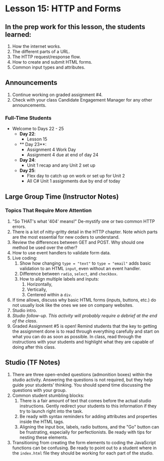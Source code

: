# Lesson 15: HTTP and Forms

## In the prep work for this lesson, the students learned:

1. How the internet works.
1. The different parts of a URL.
1. The HTTP request/response flow.
1. How to create and submit HTML forms.
1. Common input types and attributes.

## Announcements

1. Continue working on graded assignment #4.
1. Check with your class Candidate Engagement Manager for any other announcements.

### Full-Time Students
* Welcome to Days 22 - 25
    * **Day 22**:
        * Lesson 15
    * ** Day 23**:
        * Assignment 4 Work Day
        * Assignment 4 due at end of day 24
    * **Day 24**:
        * Unit 1 recap and any Unit 2 set up
    * **Day 25**:
        * Flex day to catch up on work or set up for Unit 2
        * All C# Unit 1 assignments due by end of today


## Large Group Time (Instructor Notes)

### Topics That Require More Attention

1. "So THAT's what '404' means!" De-mystify one or two common HTTP errors.
1. There is a lot of nitty-gritty detail in the HTTP chapter. Note which parts are the most essential for new coders to understand.
1. Review the differences between GET and POST. Why should one method be used over the other?
1. How to use event handlers to validate form data.
1. Live coding:
    1. Show how changing ``type = "text"`` to ``type = "email"`` adds basic validation to an HTML ``input``, even without an event handler.
    1. Difference between ``radio``, ``select``, and ``checkbox``.
    1. How to align multiple labels and inputs:
        1. Horizontally,
        1. Vertically,
        1. Centered within a ``div``.
1. If time allows, discuss why basic HTML forms (inputs, buttons, etc.) do not usually look like the ones we see on company websites.
1. Studio intro.
1. *Studio follow-up. This activity will probably require a debrief at the end of the class*.
1. Graded Assignment #5 is open! Remind students that the key to getting the assignment done is to read through everything carefully and start on what you can do as soon as possible. In class, read through the instructions with your students and highlight what they are capable of doing after this class.

## Studio (TF Notes)

1. There are three open-ended questions (admonition boxes) within the studio activity. Answering the questions is not required, but they help guide your students' thinking. You should spend time discussing the questions with your group.
1. Common student stumbling blocks:
    1. There is a fair amount of text that comes before the actual studio instructions. Gently redirect your students to this information if they try to launch right into the task.
    1. Be ready with syntax reminders for adding attributes and properties inside the HTML tags.
    1. Aligning the input box, labels, radio buttons, and the "Go" button can be frustrating, especially for perfectionists. Be ready with tips for nesting these elements.
1. Transitioning from creating the form elements to coding the JavaScript functions can be confusing. Be ready to point out to a student where in the ``index.html`` file they should be working for each part of the studio.
